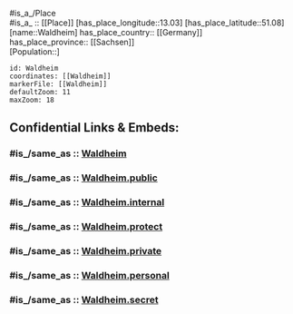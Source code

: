 ﻿---
confidential: public
isDeleted: false
location:
- 51.08
- 13.03
mapmarker: city
mapzoom:
- 7
- 12
SpocWebEntityId: 35409
tags:
- geo/City
type: City
---

#is_a_/Place  
#is_a_ :: [[Place]] 
[has_place_longitude::13.03] 
[has_place_latitude::51.08] 
[name::Waldheim] 
has_place_country:: [[Germany]]  
has_place_province:: [[Sachsen]]  
[Population::] 



```leaflet
id: Waldheim
coordinates: [[Waldheim]] 
markerFile: [[Waldheim]] 
defaultZoom: 11 
maxZoom: 18
```


## Confidential Links & Embeds: 

### #is_/same_as :: [Waldheim](/_Standards/Earth/Continent/Europe/Europe~Central/Germany/Germany~East/Sachsen/counties~Sachsen/Mittelsachsen/cities~Mittelsachsen/Waldheim.md) 

### #is_/same_as :: [Waldheim.public](/_public/Earth/Continent/Europe/Europe~Central/Germany/Germany~East/Sachsen/counties~Sachsen/Mittelsachsen/cities~Mittelsachsen/Waldheim.public.md) 

### #is_/same_as :: [Waldheim.internal](/_internal/Earth/Continent/Europe/Europe~Central/Germany/Germany~East/Sachsen/counties~Sachsen/Mittelsachsen/cities~Mittelsachsen/Waldheim.internal.md) 

### #is_/same_as :: [Waldheim.protect](/_protect/Earth/Continent/Europe/Europe~Central/Germany/Germany~East/Sachsen/counties~Sachsen/Mittelsachsen/cities~Mittelsachsen/Waldheim.protect.md) 

### #is_/same_as :: [Waldheim.private](/_private/Earth/Continent/Europe/Europe~Central/Germany/Germany~East/Sachsen/counties~Sachsen/Mittelsachsen/cities~Mittelsachsen/Waldheim.private.md) 

### #is_/same_as :: [Waldheim.personal](/_personal/Earth/Continent/Europe/Europe~Central/Germany/Germany~East/Sachsen/counties~Sachsen/Mittelsachsen/cities~Mittelsachsen/Waldheim.personal.md) 

### #is_/same_as :: [Waldheim.secret](/_secret/Earth/Continent/Europe/Europe~Central/Germany/Germany~East/Sachsen/counties~Sachsen/Mittelsachsen/cities~Mittelsachsen/Waldheim.secret.md)

